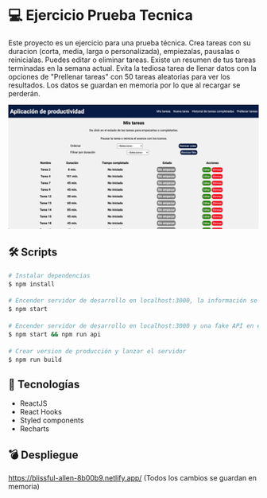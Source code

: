 # 💻 Ejercicio Prueba Tecnica

Este proyecto es un ejercicio para una prueba técnica. Crea tareas con su duracion (corta, media, larga o personalizada), empiezalas, pausalas o reinicialas. Puedes editar o eliminar tareas. Existe un resumen de tus tareas terminadas en la semana actual. Evita la tediosa tarea de llenar datos con la opciones de "Prellenar tareas" con 50 tareas aleatorias para ver los resultados. Los datos se guardan en memoria por lo que al recargar se perderán.

![Home](.readme-static/Home.png)

## 🛠 Scripts

```bash
# Instalar dependencias
$ npm install

# Encender servidor de desarrollo en localhost:3000, la información se queda en memoria.
$ npm start

# Encender servidor de desarrollo en localhost:3000 y una fake API en el localhost:4000.
$ npm start && npm run api

# Crear version de producción y lanzar el servidor
$ npm run build

```

## 💎 Tecnologías

- ReactJS
- React Hooks
- Styled components
- Recharts

## 💣 Despliegue

https://blissful-allen-8b00b9.netlify.app/ (Todos los cambios se guardan en memoria)
